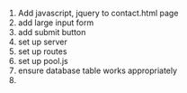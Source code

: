 1. Add javascript, jquery to contact.html page
2. add large input form
3. add submit button
4. set up server
5. set up routes
6. set up pool.js
7. ensure database table works appropriately
8. 